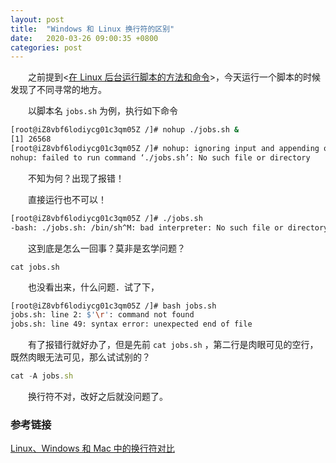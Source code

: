 ```yaml
---
layout: post
title:  "Windows 和 Linux 换行符的区别"
date:   2020-03-26 09:00:35 +0800
categories: post
---
```

　　之前提到<[在 Linux 后台运行脚本的方法和命令](https://aunhappy.github.io/post/2020/03/02/methods-and-commands-for-running-scripts-in-the-Linux-background.html)>，今天运行一个脚本的时候发现了不同寻常的地方。

　　以脚本名 `jobs.sh` 为例，执行如下命令

```sh
[root@iZ8vbf6lodiycg01c3qm05Z /]# nohup ./jobs.sh &
[1] 26568
[root@iZ8vbf6lodiycg01c3qm05Z /]# nohup: ignoring input and appending output to ‘nohup.out’
nohup: failed to run command ‘./jobs.sh’: No such file or directory
```

　　不知为何？出现了报错！

　　直接运行也不可以！

```sh
[root@iZ8vbf6lodiycg01c3qm05Z /]# ./jobs.sh 
-bash: ./jobs.sh: /bin/sh^M: bad interpreter: No such file or directory
```

　　这到底是怎么一回事？莫非是玄学问题？

```sh]
cat jobs.sh
```

　　也没看出来，什么问题．试了下，

```sh
[root@iZ8vbf6lodiycg01c3qm05Z /]# bash jobs.sh 
jobs.sh: line 2: $'\r': command not found
jobs.sh: line 49: syntax error: unexpected end of file
```

　　有了报错行就好办了，但是先前 `cat jobs.sh` ，第二行是肉眼可见的空行，既然肉眼无法可见，那么试试别的？

```js
cat -A jobs.sh
```

　　换行符不对，改好之后就没问题了。

### 参考链接

[Linux、Windows 和 Mac 中的换行符对比](https://www.cnblogs.com/cnjavahome/p/8893813.html)